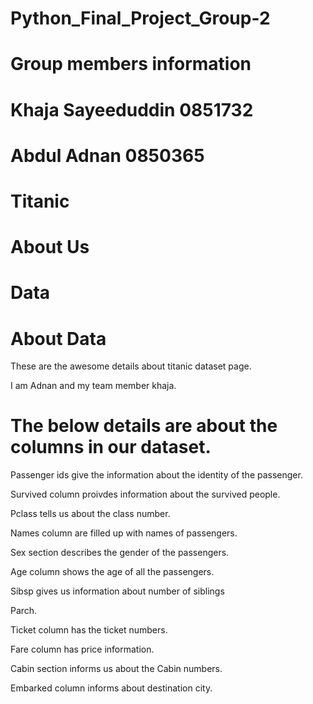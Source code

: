 # Python_Final_Project_Group-2
# Group members information
# Khaja Sayeeduddin 0851732
# Abdul Adnan 0850365

# Titanic
# About Us
# Data
# About Data

These are the awesome details about titanic dataset page.

I am Adnan and my team member khaja.

# The below details are about the columns in our dataset.

Passenger ids give the information about the identity of the passenger.

Survived column proivdes information about the survived people.

Pclass tells us about the class number.

Names column are filled up with names of passengers.

Sex section describes the gender of the passengers.

Age column shows the age of all the passengers.

Sibsp gives us information about number of siblings

Parch.

Ticket column has the ticket numbers.

Fare column has price information.

Cabin section informs us about the Cabin numbers.

Embarked column informs about destination city.
